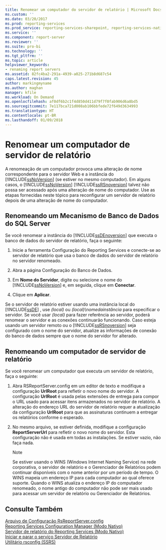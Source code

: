 ```yaml
---
title: Renomear um computador do servidor de relatório | Microsoft Docs
ms.custom: ''
ms.date: 03/20/2017
ms.prod: reporting-services
ms.prod_service: reporting-services-sharepoint, reporting-services-native
ms.service: ''
ms.component: report-server
ms.reviewer: ''
ms.suite: pro-bi
ms.technology: ''
ms.tgt_pltfrm: ''
ms.topic: article
helpviewer_keywords:
- renaming report servers
ms.assetid: 82fc4ba2-291a-4939-a025-271b8d687c54
caps.latest.revision: 45
author: markingmyname
ms.author: maghan
manager: kfile
ms.workload: On Demand
ms.openlocfilehash: af0df6b2c1f4d850d411d79f7f0fab906d6a8bd5
ms.sourcegitcommit: 7e117bca721d008ab106bbfede72f649d3634993
ms.translationtype: HT
ms.contentlocale: pt-BR
ms.lasthandoff: 01/09/2018
---
```

# <a name="rename-a-report-server-computer"></a>Renomear um computador de servidor de relatório
  A renomeação de um computador provoca uma alteração de nome correspondente para o servidor Web e a instância do [!INCLUDE[ssNoVersion](../../includes/ssnoversion-md.md)] (se estiver no mesmo computador). Em alguns casos, o [!INCLUDE[ssNoVersion](../../includes/ssnoversion-md.md)] [!INCLUDE[ssRSnoversion](../../includes/ssrsnoversion-md.md)] talvez não possa ser acessado após uma alteração de nome do computador. Use as etapas fornecidas neste tópico para reconfigurar um servidor de relatório depois de uma alteração de nome do computador.  
  
## <a name="renaming-a-sql-server-database-engine"></a>Renomeando um Mecanismo de Banco de Dados do SQL Server  
 Se você renomear a instância do  [!INCLUDE[ssDEnoversion](../../includes/ssdenoversion-md.md)] que executa o banco de dados do servidor de relatório, faça o seguinte:  
  
1.  Inicie a ferramenta Configuração do Reporting Services e conecte-se ao servidor de relatório que usa o banco de dados do servidor de relatório no servidor renomeado.  
  
2.  Abra a página Configuração do Banco de Dados.  
  
3.  Em **Nome do Servidor**, digite ou selecione o nome do [!INCLUDE[ssNoVersion](../../includes/ssnoversion-md.md)] e, em seguida, clique em **Conectar**.  
  
4.  Clique em **Aplicar**.  
  
 Se o servidor de relatório estiver usando uma instância local do [!INCLUDE[ssDE](../../includes/ssde-md.md)] , use *(local)* ou *(local)\nomedainstância* para especificar o servidor. Se você usar *(local)* para fazer referência ao servidor, poderá renomear o servidor e as conexões continuarão funcionando. Caso esteja usando um servidor remoto ou o [!INCLUDE[ssRSnoversion](../../includes/ssrsnoversion-md.md)] seja configurado com o nome do servidor, atualize as informações de conexão do banco de dados sempre que o nome do servidor for alterado.  
  
## <a name="renaming-a-report-server-computer"></a>Renomeando um computador de servidor de relatório  
 Se você renomear um computador que executa um servidor de relatório, faça o seguinte:  
  
1.  Abra RSReportServer.config em um editor de texto e modifique a configuração **UrlRoot** para refletir o novo nome do servidor. A configuração **UrlRoot** é usada pelas extensões de entrega para compor o URL usado para acessar itens armazenados no servidor de relatório. A alteração do endereço URL do servidor de relatório requer a atualização da configuração **UrlRoot** para que as assinaturas continuem a entregar os relatórios conforme o esperado.  
  
2.  No mesmo arquivo, se estiver definida, modifique a configuração **ReportServerUrl** para refletir o novo nome do servidor. Esta configuração não é usada em todas as instalações. Se estiver vazio, não faça nada.  
  
    > [!NOTE]  
    >  Se estiver usando o WINS (Windows Internet Naming Service) na rede corporativa, o servidor de relatório e o Gerenciador de Relatórios podem continuar disponíveis com o nome anterior por um período de tempo. O WINS mapeia um endereço IP para cada computador ao qual oferece suporte. Quando o WINS atualiza o endereço IP do computador renomeado, o nome antigo do computador não pode ser mais usado para acessar um servidor de relatório ou Gerenciador de Relatórios.  
  
## <a name="see-also"></a>Consulte Também  
 [Arquivo de Configuração RsReportServer.config](../../reporting-services/report-server/rsreportserver-config-configuration-file.md)   
 [Reporting Services Configuration Manager &#40;Modo Nativo&#41;](../../reporting-services/install-windows/reporting-services-configuration-manager-native-mode.md)   
 [Servidor de relatório do Reporting Services &#40;Modo Nativo&#41;](../../reporting-services/report-server/reporting-services-report-server-native-mode.md)   
 [Iniciar e parar o serviço Servidor de Relatório](../../reporting-services/report-server/start-and-stop-the-report-server-service.md)   
 [Utilitário rsconfig &#40;SSRS&#41;](../../reporting-services/tools/rsconfig-utility-ssrs.md)  
  
  
